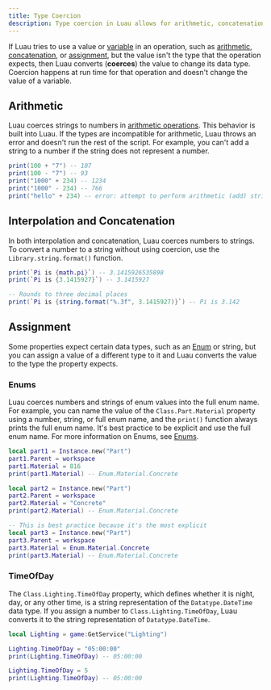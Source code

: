 ```yaml
---
title: Type Coercion
description: Type coercion in Luau allows for arithmetic, concatenation, and assignment of differently typed values.
---
```


If Luau tries to use a value or [variable](./variables.md) in an operation, such as [arithmetic](#arithmetic), [concatenation](#concatenation), or [assignment](#assignment), but the value isn't the type that the operation expects, then Luau converts (**coerces**) the value to change its data type. Coercion happens at run time for that operation and doesn't change the value of a variable.

## Arithmetic

Luau coerces strings to numbers in [arithmetic operations](./operators.md#arithmetic). This behavior is built into Luau. If the types are incompatible for arithmetic, Luau throws an error and doesn't run the rest of the script. For example, you can't add a string to a number if the string does not represent a number.

```lua
print(100 + "7") -- 107
print(100 - "7") -- 93
print("1000" + 234) -- 1234
print("1000" - 234) -- 766
print("hello" + 234) -- error: attempt to perform arithmetic (add) string and number
```

## Interpolation and Concatenation

In both interpolation and concatenation, Luau coerces numbers to strings. To convert a number to a string without using coercion, use the `Library.string.format()` function.

```lua
print(`Pi is {math.pi}`) -- 3.1415926535898
print(`Pi is {3.1415927}`) -- 3.1415927

-- Rounds to three decimal places
print(`Pi is {string.format("%.3f", 3.1415927)}`) -- Pi is 3.142
```

## Assignment

Some properties expect certain data types, such as an [Enum](#enums) or string, but you can assign a value of a different type to it and Luau converts the value to the type the property expects.

### Enums

Luau coerces numbers and strings of enum values into the full enum name. For example, you can name the value of the `Class.Part.Material` property using a number, string, or full enum name, and the `print()` function always prints the full enum name. It's best practice to be explicit and use the full enum name. For more information on Enums, see [Enums](./enums.md).

```lua
local part1 = Instance.new("Part")
part1.Parent = workspace
part1.Material = 816
print(part1.Material) -- Enum.Material.Concrete

local part2 = Instance.new("Part")
part2.Parent = workspace
part2.Material = "Concrete"
print(part2.Material) -- Enum.Material.Concrete

-- This is best practice because it's the most explicit
local part3 = Instance.new("Part")
part3.Parent = workspace
part3.Material = Enum.Material.Concrete
print(part3.Material) -- Enum.Material.Concrete
```

### TimeOfDay

The `Class.Lighting.TimeOfDay` property, which defines whether it is night, day, or any other time, is a string representation of the `Datatype.DateTime` data type. If you assign a number to `Class.Lighting.TimeOfDay`, Luau converts it to the string representation of `Datatype.DateTime`.

```lua
local Lighting = game:GetService("Lighting")

Lighting.TimeOfDay = "05:00:00"
print(Lighting.TimeOfDay) -- 05:00:00

Lighting.TimeOfDay = 5
print(Lighting.TimeOfDay) -- 05:00:00
```
